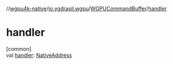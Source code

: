 //[wgpu4k-native](../../../index.md)/[io.ygdrasil.wgpu](../index.md)/[WGPUCommandBuffer](index.md)/[handler](handler.md)

# handler

[common]\
val [handler](handler.md): [NativeAddress](../../ffi/-native-address/index.md)